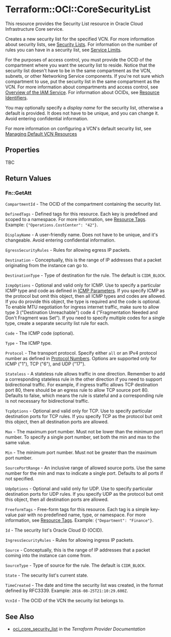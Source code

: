 # Terraform::OCI::CoreSecurityList

This resource provides the Security List resource in Oracle Cloud Infrastructure Core service.

Creates a new security list for the specified VCN. For more information
about security lists, see [Security Lists](https://docs.cloud.oracle.com/iaas/Content/Network/Concepts/securitylists.htm).
For information on the number of rules you can have in a security list, see
[Service Limits](https://docs.cloud.oracle.com/iaas/Content/General/Concepts/servicelimits.htm).

For the purposes of access control, you must provide the OCID of the compartment where you want the security
list to reside. Notice that the security list doesn't have to be in the same compartment as the VCN, subnets,
or other Networking Service components. If you're not sure which compartment to use, put the security
list in the same compartment as the VCN. For more information about compartments and access control, see
[Overview of the IAM Service](https://docs.cloud.oracle.com/iaas/Content/Identity/Concepts/overview.htm). For information about OCIDs, see
[Resource Identifiers](https://docs.cloud.oracle.com/iaas/Content/General/Concepts/identifiers.htm).

You may optionally specify a *display name* for the security list, otherwise a default is provided.
It does not have to be unique, and you can change it. Avoid entering confidential information.

For more information on configuring a VCN's default security list, see [Managing Default VCN Resources](/docs/providers/oci/guides/managing_default_resources.html)

## Properties

TBC

## Return Values

### Fn::GetAtt

`CompartmentId` - The OCID of the compartment containing the security list.

`DefinedTags` - Defined tags for this resource. Each key is predefined and scoped to a namespace. For more information, see [Resource Tags](https://docs.cloud.oracle.com/iaas/Content/General/Concepts/resourcetags.htm).  Example: `{"Operations.CostCenter": "42"}`.

`DisplayName` - A user-friendly name. Does not have to be unique, and it's changeable. Avoid entering confidential information.

`EgressSecurityRules` - Rules for allowing egress IP packets.

`Destination` - Conceptually, this is the range of IP addresses that a packet originating from the instance can go to.

`DestinationType` - Type of destination for the rule. The default is `CIDR_BLOCK`.

`IcmpOptions` - Optional and valid only for ICMP. Use to specify a particular ICMP type and code as defined in [ICMP Parameters](http://www.iana.org/assignments/icmp-parameters/icmp-parameters.xhtml). If you specify ICMP as the protocol but omit this object, then all ICMP types and codes are allowed. If you do provide this object, the type is required and the code is optional. To enable MTU negotiation for ingress internet traffic, make sure to allow type 3 ("Destination Unreachable") code 4 ("Fragmentation Needed and Don't Fragment was Set"). If you need to specify multiple codes for a single type, create a separate security list rule for each.

`Code` - The ICMP code (optional).

`Type` - The ICMP type.

`Protocol` - The transport protocol. Specify either `all` or an IPv4 protocol number as defined in [Protocol Numbers](http://www.iana.org/assignments/protocol-numbers/protocol-numbers.xhtml). Options are supported only for ICMP ("1"), TCP ("6"), and UDP ("17").

`Stateless` - A stateless rule allows traffic in one direction. Remember to add a corresponding stateless rule in the other direction if you need to support bidirectional traffic. For example, if ingress traffic allows TCP destination port 80, there should be an egress rule to allow TCP source port 80. Defaults to false, which means the rule is stateful and a corresponding rule is not necessary for bidirectional traffic.

`TcpOptions` - Optional and valid only for TCP. Use to specify particular destination ports for TCP rules. If you specify TCP as the protocol but omit this object, then all destination ports are allowed.

`Max` - The maximum port number. Must not be lower than the minimum port number. To specify a single port number, set both the min and max to the same value.

`Min` - The minimum port number. Must not be greater than the maximum port number.

`SourcePortRange` - An inclusive range of allowed source ports. Use the same number for the min and max to indicate a single port. Defaults to all ports if not specified.

`UdpOptions` - Optional and valid only for UDP. Use to specify particular destination ports for UDP rules. If you specify UDP as the protocol but omit this object, then all destination ports are allowed.

`FreeformTags` - Free-form tags for this resource. Each tag is a simple key-value pair with no predefined name, type, or namespace. For more information, see [Resource Tags](https://docs.cloud.oracle.com/iaas/Content/General/Concepts/resourcetags.htm).  Example: `{"Department": "Finance"}`.

`Id` - The security list's Oracle Cloud ID (OCID).

`IngressSecurityRules` - Rules for allowing ingress IP packets.

`Source` - Conceptually, this is the range of IP addresses that a packet coming into the instance can come from.

`SourceType` - Type of source for the rule. The default is `CIDR_BLOCK`.

`State` - The security list's current state.

`TimeCreated` - The date and time the security list was created, in the format defined by RFC3339.  Example: `2016-08-25T21:10:29.600Z`.

`VcnId` - The OCID of the VCN the security list belongs to.

## See Also

* [oci_core_security_list](https://www.terraform.io/docs/providers/oci/r/core_security_list.html) in the _Terraform Provider Documentation_